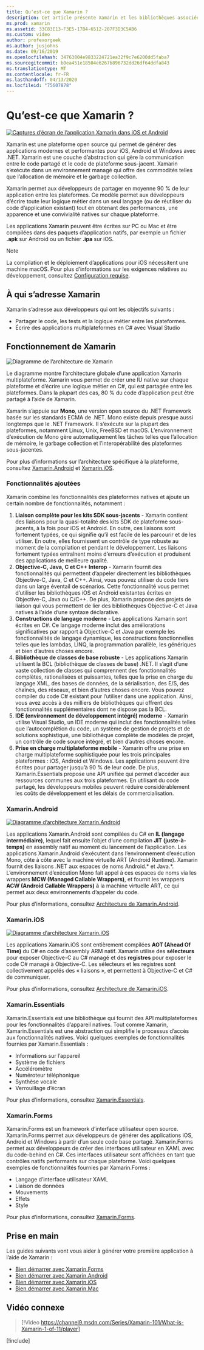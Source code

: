 ```yaml
---
title: Qu’est-ce que Xamarin ?
description: Cet article présente Xamarin et les bibliothèques associées.
ms.prod: xamarin
ms.assetid: 33C83E13-F3E5-17B4-6512-207F3D3C5AB6
ms.custom: video
author: profexorgeek
ms.author: jusjohns
ms.date: 09/16/2019
ms.openlocfilehash: 34763804e9833224721ea32f9c7e6200dd5faba7
ms.sourcegitcommit: b0ea451e18504e6267b896732dd26df64ddfa843
ms.translationtype: MT
ms.contentlocale: fr-FR
ms.lasthandoff: 04/13/2020
ms.locfileid: "75607878"
---
```

# <a name="what-is-xamarin"></a>Qu’est-ce que Xamarin ?

[![Captures d’écran de l’application Xamarin dans iOS et Android](what-is-xamarin-images/xamarin-app-cropped.png)](what-is-xamarin-images/xamarin-app.png#lightbox)

Xamarin est une plateforme open source qui permet de générer des applications modernes et performantes pour iOS, Android et Windows avec .NET. Xamarin est une couche d’abstraction qui gère la communication entre le code partagé et le code de plateforme sous-jacent. Xamarin s’exécute dans un environnement managé qui offre des commodités telles que l’allocation de mémoire et le garbage collection.

Xamarin permet aux développeurs de partager en moyenne 90 % de leur application entre les plateformes. Ce modèle permet aux développeurs d’écrire toute leur logique métier dans un seul langage (ou de réutiliser du code d’application existant) tout en obtenant des performances, une apparence et une convivialité natives sur chaque plateforme.

Les applications Xamarin peuvent être écrites sur PC ou Mac et être compilées dans des paquets d’application natifs, par exemple un fichier **.apk** sur Android ou un fichier **.ipa** sur iOS.

> [!NOTE]
> La compilation et le déploiement d’applications pour iOS nécessitent une machine macOS. Pour plus d’informations sur les exigences relatives au développement, consultez [Configuration requise](~/cross-platform/get-started/requirements.md#macos-requirements).

## <a name="who-xamarin-is-for"></a>À qui s’adresse Xamarin

Xamarin s’adresse aux développeurs qui ont les objectifs suivants :

- Partager le code, les tests et la logique métier entre les plateformes.
- Écrire des applications multiplateformes en C# avec Visual Studio

## <a name="how-xamarin-works"></a>Fonctionnement de Xamarin

![Diagramme de l’architecture de Xamarin](what-is-xamarin-images/xamarin-architecture.png)

Le diagramme montre l’architecture globale d’une application Xamarin multiplateforme. Xamarin vous permet de créer une IU native sur chaque plateforme et d’écrire une logique métier en C#, qui est partagée entre les plateformes. Dans la plupart des cas, 80 % du code d’application peut être partagé à l’aide de Xamarin.

Xamarin s’appuie sur **Mono**, une version open source du .NET Framework basée sur les standards ECMA de .NET. Mono existe depuis presque aussi longtemps que le .NET Framework. Il s’exécute sur la plupart des plateformes, notamment Linux, Unix, FreeBSD et macOS. L’environnement d’exécution de Mono gère automatiquement les tâches telles que l’allocation de mémoire, le garbage collection et l’interopérabilité des plateformes sous-jacentes.

Pour plus d’informations sur l’architecture spécifique à la plateforme, consultez [Xamarin.Android](#xamarinandroid) et [Xamarin.iOS](#xamarinios).

### <a name="added-features"></a>Fonctionnalités ajoutées

Xamarin combine les fonctionnalités des plateformes natives et ajoute un certain nombre de fonctionnalités, notamment :

1. **Liaison complète pour les kits SDK sous-jacents** - Xamarin contient des liaisons pour la quasi-totalité des kits SDK de plateforme sous-jacents, à la fois pour iOS et Android. En outre, ces liaisons sont fortement typées, ce qui signifie qu’il est facile de les parcourir et de les utiliser. En outre, elles fournissent un contrôle de type robuste au moment de la compilation et pendant le développement. Les liaisons fortement typées entraînent moins d’erreurs d’exécution et produisent des applications de meilleure qualité.
1. **Objective-C, Java, C et C++ Interop** - Xamarin fournit des fonctionnalités qui permettent d’appeler directement les bibliothèques Objective-C, Java, C et C++. Ainsi, vous pouvez utiliser du code tiers dans un large éventail de scénarios. Cette fonctionnalité vous permet d’utiliser les bibliothèques iOS et Android existantes écrites en Objective-C, Java ou C/C++. De plus, Xamarin propose des projets de liaison qui vous permettent de lier des bibliothèques Objective-C et Java natives à l’aide d’une syntaxe déclarative.
1. **Constructions de langage moderne** - Les applications Xamarin sont écrites en C#. Ce langage moderne inclut des améliorations significatives par rapport à Objective-C et Java par exemple les fonctionnalités de langage dynamique, les constructions fonctionnelles telles que les lambdas, LINQ, la programmation parallèle, les génériques et bien d’autres choses encore.
1. **Bibliothèque de classes de base robuste** - Les applications Xamarin utilisent la BCL (bibliothèque de classes de base) .NET. Il s’agit d’une vaste collection de classes qui comprennent des fonctionnalités complètes, rationalisées et puissantes, telles que la prise en charge du langage XML, des bases de données, de la sérialisation, des E/S, des chaînes, des réseaux, et bien d’autres choses encore. Vous pouvez compiler du code C# existant pour l’utiliser dans une application. Ainsi, vous avez accès à des milliers de bibliothèques qui offrent des fonctionnalités supplémentaires dont ne dispose pas la BCL.
1. **IDE (environnement de développement intégré) moderne** - Xamarin utilise Visual Studio, un IDE moderne qui inclut des fonctionnalités telles que l’autocomplétion du code, un système de gestion de projets et de solutions sophistiqué, une bibliothèque complète de modèles de projet, un contrôle de code source intégré, et bien d’autres choses encore.
1. **Prise en charge multiplateforme mobile** - Xamarin offre une prise en charge multiplateforme sophistiquée pour les trois principales plateformes : iOS, Android et Windows. Les applications peuvent être écrites pour partager jusqu’à 90 % de leur code. De plus, Xamarin.Essentials propose une API unifiée qui permet d’accéder aux ressources communes aux trois plateformes. En utilisant du code partagé, les développeurs mobiles peuvent réduire considérablement les coûts de développement et les délais de commercialisation.

### <a name="xamarinandroid"></a>Xamarin.Android

[![Diagramme d’architecture Xamarin.Android](what-is-xamarin-images/android-architecture-cropped.png)](what-is-xamarin-images/android-architecture.png#lightbox)

Les applications Xamarin.Android sont compilées du C# en **IL (langage intermédiaire)**, lequel fait ensuite l’objet d’une compilation **JIT (juste-à-temps)** en assembly natif au moment du lancement de l’application. Les applications Xamarin.Android s’exécutent dans l’environnement d’exécution Mono, côte à côte avec la machine virtuelle ART (Android Runtime). Xamarin fournit des liaisons .NET aux espaces de noms Android.* et Java.*. L’environnement d’exécution Mono fait appel à ces espaces de noms via les wrappers **MCW (Managed Callable Wrappers)**, et fournit les wrappers **ACW (Android Callable Wrappers)** à la machine virtuelle ART, ce qui permet aux deux environnements d’appeler du code.

Pour plus d’informations, consultez [Architecture de Xamarin.Android](~/android/internals/architecture.md).

### <a name="xamarinios"></a>Xamarin.iOS

[![Diagramme d’architecture Xamarin.iOS](what-is-xamarin-images/ios-architecture-cropped.png)](what-is-xamarin-images/ios-architecture.png#lightbox)

Les applications Xamarin.iOS sont entièrement compilées **AOT (Ahead Of Time)** du C# en code d’assembly ARM natif. Xamarin utilise des **sélecteurs** pour exposer Objective-C au C# managé et des **registres** pour exposer le code C# managé à Objective-C. Les sélecteurs et les registres sont collectivement appelés des « liaisons », et permettent à Objective-C et C# de communiquer.

Pour plus d’informations, consultez [Architecture de Xamarin.iOS](~/ios/internals/architecture.md).

### <a name="xamarinessentials"></a>Xamarin.Essentials

Xamarin.Essentials est une bibliothèque qui fournit des API multiplateformes pour les fonctionnalités d’appareil natives. Tout comme Xamarin, Xamarin.Essentials est une abstraction qui simplifie le processus d’accès aux fonctionnalités natives. Voici quelques exemples de fonctionnalités fournies par Xamarin.Essentials :

- Informations sur l’appareil
- Système de fichiers
- Accéléromètre
- Numéroteur téléphonique
- Synthèse vocale
- Verrouillage d’écran

Pour plus d’informations, consultez [Xamarin.Essentials](~/essentials/index.md).

### <a name="xamarinforms"></a>Xamarin.Forms

Xamarin.Forms est un framework d’interface utilisateur open source. Xamarin.Forms permet aux développeurs de générer des applications iOS, Android et Windows à partir d’un seule code base partagé. Xamarin.Forms permet aux développeurs de créer des interfaces utilisateur en XAML avec du code-behind en C#. Ces interfaces utilisateur sont affichées en tant que contrôles natifs performants sur chaque plateforme. Voici quelques exemples de fonctionnalités fournies par Xamarin.Forms :

- Langage d’interface utilisateur XAML
- Liaison de données
- Mouvements
- Effets
- Style

Pour plus d’informations, consultez [Xamarin.Forms](~/xamarin-forms/index.yml).

## <a name="get-started"></a>Prise en main

Les guides suivants vont vous aider à générer votre première application à l’aide de Xamarin :

- [Bien démarrer avec Xamarin.Forms](~/xamarin-forms/index.yml)
- [Bien démarrer avec Xamarin.Android](~/android/index.yml)
- [Bien démarrer avec Xamarin.iOS](~/ios/index.yml)
- [Bien démarrer avec Xamarin.Mac](~/mac/index.yml)

## <a name="related-video"></a>Vidéo connexe

> [!Video https://channel9.msdn.com/Series/Xamarin-101/What-is-Xamarin-1-of-11/player]

[!include[](~/essentials/includes/xamarin-show-essentials.md)]
